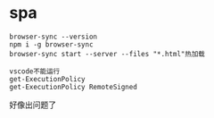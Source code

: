# spa

```
browser-sync --version
npm i -g browser-sync
browser-sync start --server --files "*.html"热加载
```
```
vscode不能运行
get-ExecutionPolicy
get-ExecutionPolicy RemoteSigned
```

好像出问题了